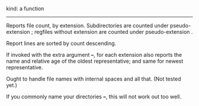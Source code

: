kind: a function
<hr/>
Reports file count, by extension.  Subdirectories are counted under pseudo-extension <tt><subdir></tt>; regfiles without extension are counted under pseudo-extension <tt><none></tt>.

Report lines are sorted by count descending.

If invoked with the extra argument <b>&ndash;</b>, for each extension also reports the name and relative age of the oldest representative; and same for newest representative.

Ought to handle file names with internal spaces and all that.  (Not tested yet.)

If you commonly name your directories <b>&ndash;</b>, this will not work out too well.
